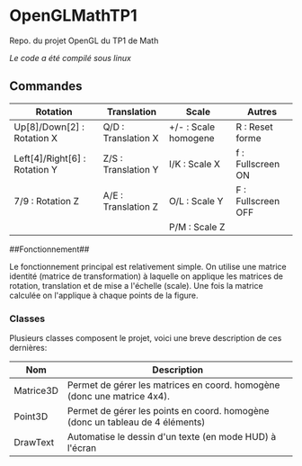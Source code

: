 OpenGLMathTP1
=============

Repo. du projet OpenGL du TP1 de Math

_Le code a été compilé sous linux_

## Commandes ##
| **Rotation**              		| **Translation**       |   **Scale**     		| **Autres** 		|
| -------------             		| --------------        | ------------          |----------			|
| Up[8]/Down[2] : Rotation X      	| Q/D : Translation X   | +/- : Scale homogene  | R : Reset forme	|
| Left[4]/Right[6] : Rotation Y  	| Z/S : Translation Y   | I/K : Scale X         | f : Fullscreen ON	|
| 7/9 : Rotation Z     	    	   	| A/E : Translation Z   | O/L : Scale Y         | F	: Fullscreen OFF|
|                       		    |                       | P/M : Scale Z         |					|

##Fonctionnement##

Le fonctionnement principal est relativement simple. On utilise une matrice identité (matrice de transformation) à laquelle on applique les matrices de rotation, translation et de mise a l'échelle (scale). Une fois la matrice calculée on l'applique à chaque points de la figure.

### Classes ###
Plusieurs classes composent le projet, voici une breve description de ces dernières:

| **Nom**		| 							**Description**											|
|----------		| --------------																	|
| Matrice3D		| Permet de gérer les matrices en coord. homogène (donc une matrice 4x4).			|
| Point3D		| Permet de gérer les points en coord. homogène (donc un tableau de 4 éléments)		|
| DrawText		| Automatise le dessin d'un texte (en mode HUD) à l'écran							|


